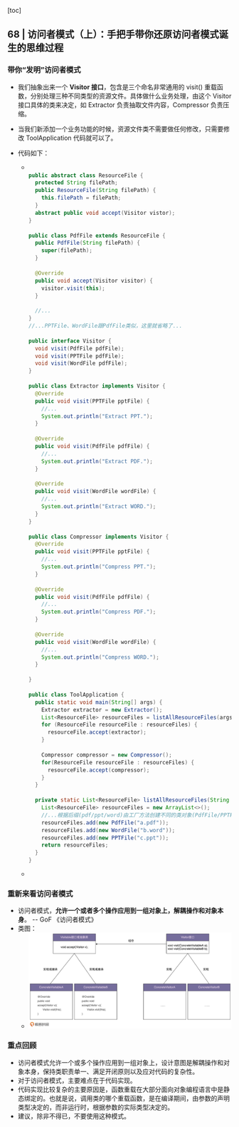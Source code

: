 [toc]

## 68 | 访问者模式（上）：手把手带你还原访问者模式诞生的思维过程

### 带你“发明”访问者模式

-   我们抽象出来一个 **Visitor 接口**，包含是三个命名非常通用的 visit() 重载函数，分别处理三种不同类型的资源文件。具体做什么业务处理，由这个 Visitor 接口具体的类来决定，如 Extractor 负责抽取文件内容，Compressor 负责压缩。

-   当我们新添加一个业务功能的时候，资源文件类不需要做任何修改，只需要修改 ToolApplication 代码就可以了。

-   代码如下：

    -   ```java
        
        public abstract class ResourceFile {
          protected String filePath;
          public ResourceFile(String filePath) {
            this.filePath = filePath;
          }
          abstract public void accept(Visitor vistor);
        }
        
        public class PdfFile extends ResourceFile {
          public PdfFile(String filePath) {
            super(filePath);
          }
        
          @Override
          public void accept(Visitor visitor) {
            visitor.visit(this);
          }
        
          //...
        }
        //...PPTFile、WordFile跟PdfFile类似，这里就省略了...
        
        public interface Visitor {
          void visit(PdfFile pdfFile);
          void visit(PPTFile pdfFile);
          void visit(WordFile pdfFile);
        }
        
        public class Extractor implements Visitor {
          @Override
          public void visit(PPTFile pptFile) {
            //...
            System.out.println("Extract PPT.");
          }
        
          @Override
          public void visit(PdfFile pdfFile) {
            //...
            System.out.println("Extract PDF.");
          }
        
          @Override
          public void visit(WordFile wordFile) {
            //...
            System.out.println("Extract WORD.");
          }
        }
        
        public class Compressor implements Visitor {
          @Override
          public void visit(PPTFile pptFile) {
            //...
            System.out.println("Compress PPT.");
          }
        
          @Override
          public void visit(PdfFile pdfFile) {
            //...
            System.out.println("Compress PDF.");
          }
        
          @Override
          public void visit(WordFile wordFile) {
            //...
            System.out.println("Compress WORD.");
          }
        
        }
        
        public class ToolApplication {
          public static void main(String[] args) {
            Extractor extractor = new Extractor();
            List<ResourceFile> resourceFiles = listAllResourceFiles(args[0]);
            for (ResourceFile resourceFile : resourceFiles) {
              resourceFile.accept(extractor);
            }
        
            Compressor compressor = new Compressor();
            for(ResourceFile resourceFile : resourceFiles) {
              resourceFile.accept(compressor);
            }
          }
        
          private static List<ResourceFile> listAllResourceFiles(String resourceDirectory) {
            List<ResourceFile> resourceFiles = new ArrayList<>();
            //...根据后缀(pdf/ppt/word)由工厂方法创建不同的类对象(PdfFile/PPTFile/WordFile)
            resourceFiles.add(new PdfFile("a.pdf"));
            resourceFiles.add(new WordFile("b.word"));
            resourceFiles.add(new PPTFile("c.ppt"));
            return resourceFiles;
          }
        }
        ```

    -   

### 重新来看访问者模式

-   访问者模式，**允许一个或者多个操作应用到一组对象上，解耦操作和对象本身**。 -- GoF 《访问者模式》
-   类图：
    -   ![img](imgs/8fcdd1dccb65af37e7f769e2874819a2.jpg)

### 重点回顾

-   访问者模式允许一个或多个操作应用到一组对象上，设计意图是解耦操作和对象本身，保持类职责单一、满足开闭原则以及应对代码的复杂性。
-   对于访问者模式，主要难点在于代码实现。
-   代码实现比较复杂的主要原因是，函数重载在大部分面向对象编程语言中是静态绑定的。也就是说，调用类的哪个重载函数，是在编译期间，由参数的声明类型决定的，而非运行时，根据参数的实际类型决定的。
-   建议，除非不得已，不要使用这种模式。

